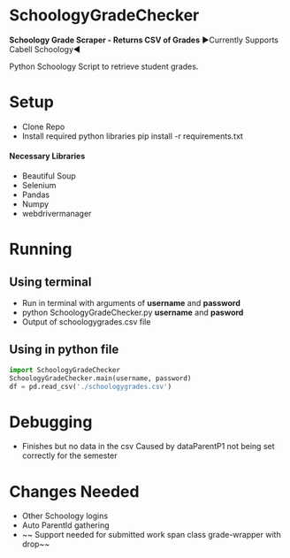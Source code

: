 # SchoologyGradeChecker
**Schoology Grade Scraper - Returns CSV of Grades**
▶️Currently Supports Cabell Schoology◀️

Python Schoology Script to retrieve student grades.

# Setup
- Clone Repo
- Install required python libraries
pip install -r requirements.txt

#### Necessary Libraries
- Beautiful Soup
- Selenium
- Pandas
- Numpy
- webdrivermanager



# Running

## Using terminal
- Run in terminal with arguments of **username** and **password**
- python SchoologyGradeChecker.py **username** and **pasword**
- Output of schoologygrades.csv file

## Using in python file
```python
import SchoologyGradeChecker
SchoologyGradeChecker.main(username, password)
df = pd.read_csv('./schoologygrades.csv')
```


# Debugging
- Finishes but no data in the csv
  Caused by dataParentP1 not being set correctly for the semester
  
# Changes Needed
- Other Schoology logins
- Auto ParentId gathering
- ~~ Support needed for submitted work span class grade-wrapper with drop~~

